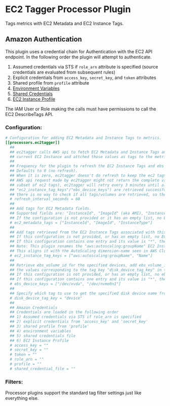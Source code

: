 # EC2 Tagger Processor Plugin

Tags metrics with EC2 Metadata and EC2 Instance Tags.


## Amazon Authentication

This plugin uses a credential chain for Authentication with the EC2
API endpoint. In the following order the plugin will attempt to authenticate.
1. Assumed credentials via STS if `role_arn` attribute is specified (source credentials are evaluated from subsequent rules)
2. Explicit credentials from `access_key`, `secret_key`, and `token` attributes
3. Shared profile from `profile` attribute
4. [Environment Variables](https://github.com/aws/aws-sdk-go/wiki/configuring-sdk#environment-variables)
5. [Shared Credentials](https://github.com/aws/aws-sdk-go/wiki/configuring-sdk#shared-credentials-file)
6. [EC2 Instance Profile](http://docs.aws.amazon.com/AWSEC2/latest/UserGuide/iam-roles-for-amazon-ec2.html)

The IAM User or Role making the calls must have permissions to call the EC2 DescribeTags API.

### Configuration:

```toml
# Configuration for adding EC2 Metadata and Instance Tags to metrics.
[[processors.ec2tagger]]
  ##
  ## ec2tagger calls AWS api to fetch EC2 Metadata and Instance Tags and EBS Volumes associated with the  
  ## current EC2 Instance and attched those values as tags to the metric.
  ## 
  ## Frequency for the plugin to refresh the EC2 Instance Tags and ebs Volumes associated with this Instance.
  ## Defaults to 0 (no refresh).
  ## When it is zero, ec2tagger doesn't do refresh to keep the ec2 tags and ebs volumes updated. However, as the
  ## AWS api request made by ec2tagger might not return the complete values (e.g. initial api call might return a 
  ## subset of ec2 tags), ec2tagger will retry every 3 minutes until all the tags/volumes (as specified by
  ## "ec2_instance_tag_keys"/"ebs_device_keys") are retrieved successfully. (Note when the specified list is ["*"],
  ## there is no way to check if all tags/volumes are retrieved, so there is no retry in that case)
  # refresh_interval_seconds = 60
  ##
  ## Add tags for EC2 Metadata fields.
  ## Supported fields are: "InstanceId", "ImageId" (aka AMI), "InstanceType"
  ## If the configuration is not provided or it has an empty list, no EC2 Metadata tags are applied.
  # ec2_metadata_tags = ["InstanceId", "ImageId", "InstanceType"]
  ##
  ## Add tags retrieved from the EC2 Instance Tags associated with this instance.
  ## If this configuration is not provided, or has an empty list, no EC2 Instance Tags are applied.
  ## If this configuration contains one entry and its value is "*", then ALL EC2 Instance Tags for the instance are applied.
  ## Note: This plugin renames the "aws:autoscaling:groupName" EC2 Instance Tag key to be spelled "AutoScalingGroupName".
  ## This aligns it with the AutoScaling dimension-name seen in AWS CloudWatch.
  # ec2_instance_tag_keys = ["aws:autoscaling:groupName", "Name"]
  ##
  ## Retrieve ebs_volume_id for the specified devices, add ebs_volume_id as tag. The specified devices are
  ## the values corresponding to the tag key "disk_device_tag_key" in the input metric.  
  ## If this configuration is not provided, or has an empty list, no ebs volume is applied.
  ## If this configuration contains one entry and its value is "*", then all ebs volume for the instance are applied.
  # ebs_device_keys = ["/dev/xvda", "/dev/nvme0n1"]
  ##
  ## Specify which tag to use to get the specified disk device name from input Metric
  # disk_device_tag_key = "device"
  ##
  ## Amazon Credentials
  ## Credentials are loaded in the following order
  ## 1) Assumed credentials via STS if role_arn is specified
  ## 2) explicit credentials from 'access_key' and 'secret_key'
  ## 3) shared profile from 'profile'
  ## 4) environment variables
  ## 5) shared credentials file
  ## 6) EC2 Instance Profile
  # access_key = ""
  # secret_key = ""
  # token = ""
  # role_arn = ""
  # profile = ""
  # shared_credential_file = ""
```

### Filters:

Processor plugins support the standard tag filter settings just like everything else.

